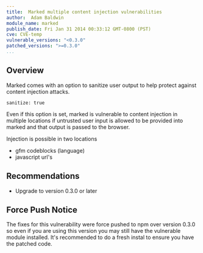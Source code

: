 ```yaml
---
title:  Marked multiple content injection vulnerabilities
author:  Adam Baldwin
module_name: marked
publish_date: Fri Jan 31 2014 00:33:12 GMT-0800 (PST)
cve: CVE-temp
vulnerable_versions: "<0.3.0"
patched_versions: ">=0.3.0"
...
```


## Overview
Marked comes with an option to sanitize user output to help protect against content injection attacks.

```sanitize: true```

Even if this option is set, marked is vulnerable to content injection in multiple locations if untrusted user input is allowed to be provided into marked and that output is passed to the browser.

Injection is possible in two locations

- gfm codeblocks (language)
- javascript url's

## Recommendations

- Upgrade to version 0.3.0 or later

## Force Push Notice
The fixes for this vulnerability were force pushed to npm over version 0.3.0 so even if you are using this version you may still have the vulnerable module installed. It's recommended to do a fresh instal to ensure you have the patched code.
